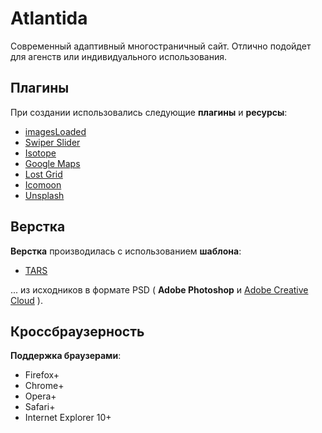 # Atlantida

Современный адаптивный многостраничный сайт. Отлично подойдет для агенств или индивидуального использования.

## Плагины

При создании использовались следующие **плагины** и **ресурсы**:

* [imagesLoaded]( http://imagesloaded.desandro.com/ "imagesLoaded" )
* [Swiper Slider]( http://idangero.us/swiper/ "Swiper Slider" )
* [Isotope]( http://isotope.metafizzy.co/ "Isotope" )
* [Google Maps]( https://developers.google.com/maps/web/ "Google Maps" )
* [Lost Grid]( http://lostgrid.org/ "Lost Grid" )
* [Icomoon]( https://icomoon.io/ "Icomoon" )
* [Unsplash]( https://unsplash.com/ "Unsplash" )

## Верстка

**Верстка** производилась с использованием **шаблона**:
- [TARS]( https://github.com/tars/tars "TARS" )

... из исходников в формате PSD ( **Adobe Photoshop** и [Adobe Creative Cloud]( https://assets.adobe.com/ "Adobe Creative Cloud" ) ).

## Кроссбраузерность

**Поддержка браузерами**:

* Firefox+
* Chrome+
* Opera+
* Safari+
* Internet Explorer 10+
